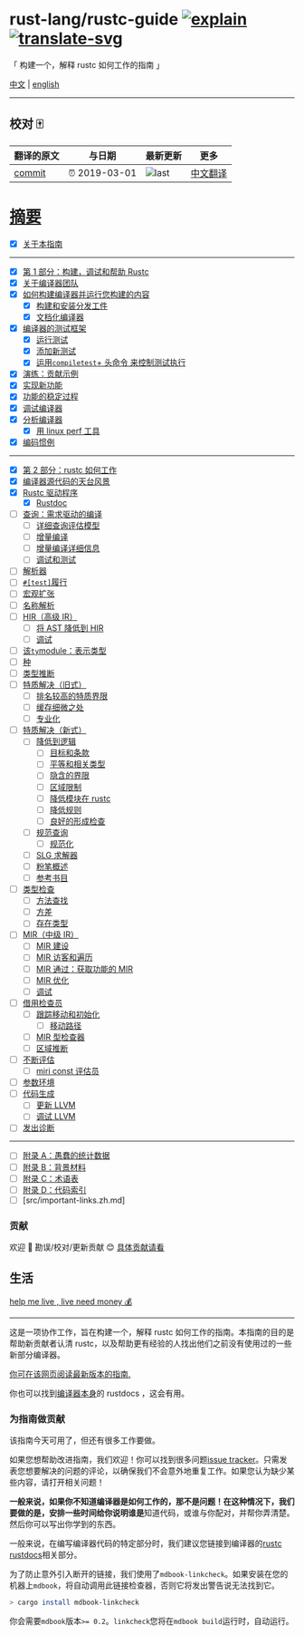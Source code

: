 # rust-lang/rustc-guide [![explain]][source] [![translate-svg]][translate-list]

<!-- [![size-img]][size] -->

[explain]: http://llever.com/explain.svg
[source]: https://github.com/chinanf-boy/Source-Explain
[translate-svg]: http://llever.com/translate.svg
[translate-list]: https://github.com/chinanf-boy/chinese-translate-list
[size-img]: https://packagephobia.now.sh/badge?p=Name
[size]: https://packagephobia.now.sh/result?p=Name

「 构建一个，解释 rustc 如何工作的指南 」

[中文](readme.md) | [english](https://github.com/rust-lang/rustc-guide)

---

## 校对 🀄️

<!-- doc-templite START generated -->
<!-- repo = 'rust-lang/rustc-guide' -->
<!-- commit = '0456aaa9e197e6d3f8349bca6299becb836e4070' -->
<!-- time = '2019-03-01' -->

| 翻译的原文 | 与日期        | 最新更新 | 更多                       |
| ---------- | ------------- | -------- | -------------------------- |
| [commit]   | ⏰ 2019-03-01 | ![last]  | [中文翻译][translate-list] |

[last]: https://img.shields.io/github/last-commit/rust-lang/rustc-guide.svg
[commit]: https://github.com/rust-lang/rustc-guide/tree/0456aaa9e197e6d3f8349bca6299becb836e4070

# [摘要](src/SUMMARY.md)

- [x] [关于本指南](src/about-this-guide.zh.md)

---

- [x] [第 1 部分：构建，调试和帮助 Rustc](src/part-1-intro.zh.md)
- [x] [关于编译器团队](src/compiler-team.zh.md)
- [x] [如何构建编译器并运行您构建的内容](src/how-to-build-and-run.zh.md)
  - [x] [构建和安装分发工件](src/build-install-distribution-artifacts.zh.md)
  - [x] [文档化编译器](src/compiler-documenting.zh.md)
- [x] [编译器的测试框架](src/tests/intro.zh.md)
  - [x] [运行测试](src/tests/running.zh.md)
  - [x] [添加新测试](src/tests/adding.zh.md)
  - [x] [运用`compiletest`+ 头命令 来控制测试执行](src/compiletest.zh.md)
- [x] [演练：贡献示例](src/walkthrough.zh.md)
- [x] [实现新功能](src/implementing_new_features.zh.md)
- [x] [功能的稳定过程](src/stabilization_guide.zh.md)
- [x] [调试编译器](src/compiler-debugging.zh.md)
- [x] [分析编译器](src/profiling.zh.md)
  - [x] [用 linux perf 工具](src/profiling/with_perf.zh.md)
- [x] [编码惯例](src/conventions.zh.md)

---

- [x] [第 2 部分：rustc 如何工作](src/part-2-intro.zh.md)
- [x] [编译器源代码的天台风景](src/high-level-overview.zh.md)
- [x] [Rustc 驱动程序](src/rustc-driver.zh.md)
  - [x] [Rustdoc](src/rustdoc.zh.md)
- [ ] [查询：需求驱动的编译](src/query.zh.md)
  - [ ] [详细查询评估模型](src/queries/query-evaluation-model-in-detail.zh.md)
  - [ ] [增量编译](src/queries/incremental-compilation.zh.md)
  - [ ] [增量编译详细信息](src/queries/incremental-compilation-in-detail.zh.md)
  - [ ] [调试和测试](src/incrcomp-debugging.zh.md)
- [ ] [解析器](src/the-parser.zh.md)
- [ ] [`#[test]`履行](src/test-implementation.zh.md)
- [ ] [宏观扩张](src/macro-expansion.zh.md)
- [ ] [名称解析](src/name-resolution.zh.md)
- [ ] [HIR（高级 IR）](src/hir.zh.md)
  - [ ] [将 AST 降低到 HIR](src/lowering.zh.md)
  - [ ] [调试](src/hir-debugging.zh.md)
- [ ] [该`ty`module：表示类型](src/ty.zh.md)
- [ ] [种](src/kinds.zh.md)
- [ ] [类型推断](src/type-inference.zh.md)
- [ ] [特质解决（旧式）](src/traits/resolution.zh.md)
  - [ ] [排名较高的特质界限](src/traits/hrtb.zh.md)
  - [ ] [缓存细微之处](src/traits/caching.zh.md)
  - [ ] [专业化](src/traits/specialization.zh.md)
- [ ] [特质解决（新式）](src/traits/index.zh.md)
  - [ ] [降低到逻辑](src/traits/lowering-to-logic.zh.md)
    - [ ] [目标和条款](src/traits/goals-and-clauses.zh.md)
    - [ ] [平等和相关类型](src/traits/associated-types.zh.md)
    - [ ] [隐含的界限](src/traits/implied-bounds.zh.md)
    - [ ] [区域限制](src/traits/regions.zh.md)
    - [ ] [降低模块在 rustc](src/traits/lowering-module.zh.md)
    - [ ] [降低规则](src/traits/lowering-rules.zh.md)
    - [ ] [良好的形成检查](src/traits/wf.zh.md)
  - [ ] [规范查询](src/traits/canonical-queries.zh.md)
    - [ ] [规范化](src/traits/canonicalization.zh.md)
  - [ ] [SLG 求解器](src/traits/slg.zh.md)
  - [ ] [粉笔概述](src/traits/chalk-overview.zh.md)
  - [ ] [参考书目](src/traits/bibliography.zh.md)
- [ ] [类型检查](src/type-checking.zh.md)
  - [ ] [方法查找](src/method-lookup.zh.md)
  - [ ] [方差](src/variance.zh.md)
  - [ ] [存在类型](src/existential-types.zh.md)
- [ ] [MIR（中级 IR）](src/mir/index.zh.md)
  - [ ] [MIR 建设](src/mir/construction.zh.md)
  - [ ] [MIR 访客和遍历](src/mir/visitor.zh.md)
  - [ ] [MIR 通过：获取功能的 MIR](src/mir/passes.zh.md)
  - [ ] [MIR 优化](src/mir/optimizations.zh.md)
  - [ ] [调试](src/mir/debugging.zh.md)
- [ ] [借用检查员](src/borrow_check.zh.md)
  - [ ] [跟踪移动和初始化](src/borrow_check/moves_and_initialization.zh.md)
    - [ ] [移动路径](src/borrow_check/moves_and_initialization/move_paths.zh.md)
  - [ ] [MIR 型检查器](src/borrow_check/type_check.zh.md)
  - [ ] [区域推断](src/borrow_check/region_inference.zh.md)
- [ ] [不断评估](src/const-eval.zh.md)
  - [ ] [miri const 评估员](src/miri.zh.md)
- [ ] [参数环境](src/param_env.zh.md)
- [ ] [代码生成](src/codegen.zh.md)
  - [ ] [更新 LLVM](src/codegen/updating-llvm.zh.md)
  - [ ] [调试 LLVM](src/codegen/debugging.zh.md)
- [ ] [发出诊断](src/diag.zh.md)

---

- [ ] [附录 A：愚蠢的统计数据](src/appendix/stupid-stats.zh.md)
- [ ] [附录 B：背景材料](src/appendix/background.zh.md)
- [ ] [附录 C：术语表](src/appendix/glossary.zh.md)
- [ ] [附录 D：代码索引](src/appendix/code-index.zh.md)
- [ ] [src/important-links.zh.md]

<!-- doc-templite END generated -->

### 贡献

欢迎 👏 勘误/校对/更新贡献 😊 [具体贡献请看](https://github.com/chinanf-boy/chinese-translate-list#贡献)

## 生活

[help me live , live need money 💰](https://github.com/chinanf-boy/live-need-money)

---

这是一项协作工作，旨在构建一个，解释 rustc 如何工作的指南。本指南的目的是帮助新贡献者认清 rustc，以及帮助更有经验的人找出他们之前没有使用过的一些新部分编译器。

[你可在该网页阅读最新版本的指南.](https://rust-lang-nursery.github.io/rustc-guide/)

你也可以找到[编译器本身][rustdocs]的 rustdocs ，这会有用。

[rustdocs]: https://doc.rust-lang.org/nightly/nightly-rustc/rustc/

### 为指南做贡献

该指南今天可用了，但还有很多工作要做。

如果您想帮助改进指南，我们欢迎！你可以找到很多问题[issue
tracker](https://github.com/rust-lang/rustc-guide/issues)。只需发表您想要解决的问题的评论，以确保我们不会意外地重复工作。如果您认为缺少某些内容，请打开相关问题！

**一般来说，如果你不知道编译器是如何工作的，那不是问题！**在这种情况下，我们要做的是，安排一些时间给你说明谁**是**知道代码，或谁与你配对，并帮你弄清楚。然后你可以写出你学到的东西。

一般来说，在编写编译器代码的特定部分时，我们建议您链接到编译器的[rustc rustdocs][rustdocs]相关部分。

为了防止意外引入断开的链接，我们使用了`mdbook-linkcheck`。如果安装在您的机器上`mdbook`，将自动调用此链接检查器，否则它将发出警告说无法找到它。

```bash
> cargo install mdbook-linkcheck
```

你会需要`mdbook`版本`>= 0.2`。`linkcheck`您将在`mdbook build`运行时，自动运行。
